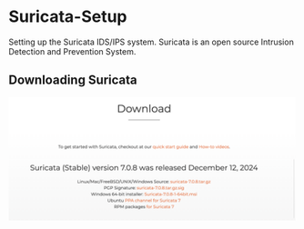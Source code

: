 # Suricata-Setup
Setting up the Suricata IDS/IPS system.
Suricata is an open source Intrusion Detection and Prevention System.

## Downloading Suricata
![Alt text](/Download-page.png?raw=true "Downloads Page")
